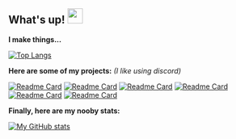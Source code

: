 ## What's up! <img src="https://raw.githubusercontent.com/MartinHeinz/MartinHeinz/master/wave.gif" width="30px">

**I make things...**

[![Top Langs](https://github-readme-stats.vercel.app/api/top-langs/?username=7uk&show_icons=true&theme=radical)](https://github.com/anuraghazra/github-readme-stats) 

**Here are some of my projects:**  *(I like using discord)*

[![Readme Card](https://github-readme-stats.vercel.app/api/pin/?username=7uk&repo=osuggs&show_icons=true&theme=radical)](https://github.com/7uk/osuggs)
[![Readme Card](https://github-readme-stats.vercel.app/api/pin/?username=7uk&repo=gitcheck&show_icons=true&theme=radical)](https://github.com/7uk/gitcheck)
[![Readme Card](https://github-readme-stats.vercel.app/api/pin/?username=7uk&repo=discord-webhook-spammer&show_icons=true&theme=radical)](https://github.com/7uk/discord-webhook-spammer)
[![Readme Card](https://github-readme-stats.vercel.app/api/pin/?username=7uk&repo=chrome-data-grabber&show_icons=true&theme=radical)](https://github.com/7uk/chrome-data-grabber)
[![Readme Card](https://github-readme-stats.vercel.app/api/pin/?username=7uk&repo=discord-bot-rat&show_icons=true&theme=radical)](https://github.com/7uk/discord-bot-rat)
[![Readme Card](https://github-readme-stats.vercel.app/api/pin/?username=7uk&repo=discolog&show_icons=true&theme=radical)](https://github.com/7uk/discolog)

**Finally, here are my nooby stats:**

[![My GitHub stats](https://github-readme-stats.vercel.app/api?username=7uk&theme=radical)](https://github.com/7uk/discord-ddos-bot)



